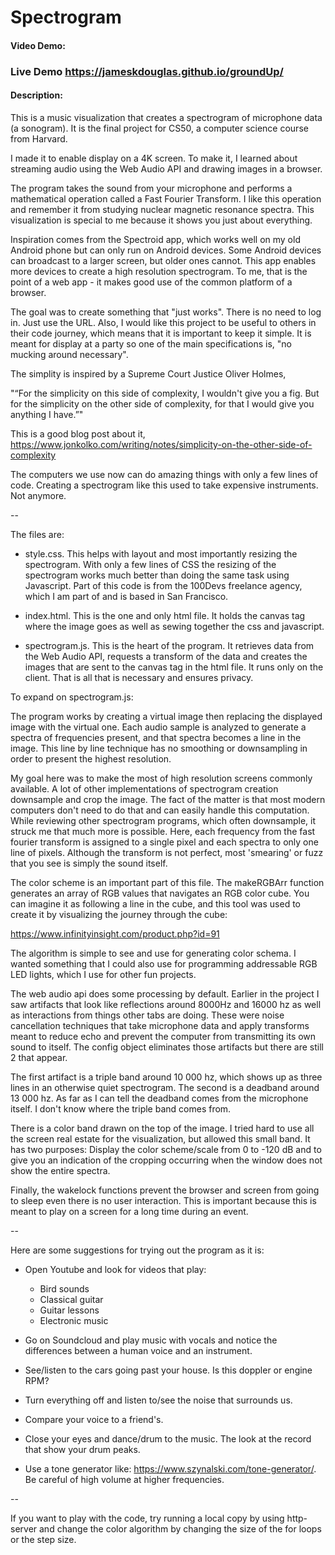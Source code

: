 # Spectrogram 
#### Video Demo:  
### Live Demo https://jameskdouglas.github.io/groundUp/
#### Description:

This is a music visualization that creates a spectrogram of microphone data (a sonogram). It is the final project for CS50, a computer science course from Harvard. 

I made it to enable display on a 4K screen. To make it, I learned about streaming audio using the Web Audio API and drawing images in a browser. 

The program takes the sound from your microphone and performs a mathematical operation called a Fast Fourier Transform. I like this operation and remember it from studying nuclear magnetic resonance spectra. This visualization is special to me because it shows you just about everything. 

Inspiration comes from the Spectroid app, which works well on my old Android phone but can only run on Android devices. Some Android devices can broadcast to a larger screen, but older ones cannot. This app enables more devices to create a high resolution spectrogram. To me, that is the point of a web app - it makes good use of the common platform of a browser.

The goal was to create something that "just works". There is no need to log in. Just use the URL. Also, I would like this project to be useful to others in their code journey, which means that it is important to keep it simple. It is meant for display at a party so one of the main specifications is, "no mucking around necessary".

The simplity is inspired by a Supreme Court Justice Oliver Holmes,

"“For the simplicity on this side of complexity, I wouldn't give you a fig. But for the simplicity on the other side of complexity, for that I would give you anything I have.”"

This is a good blog post about it,
https://www.jonkolko.com/writing/notes/simplicity-on-the-other-side-of-complexity

The computers we use now can do amazing things with only a few lines of code. Creating a spectrogram like this used to take expensive instruments. Not anymore.

--

The files are:
- style.css. This helps with layout and most importantly resizing the spectrogram. With only a few lines of CSS the resizing of the spectrogram works much better than doing the same task using Javascript. Part of this code is from the 100Devs freelance agency, which I am part of and is based in San Francisco.

- index.html. This is the one and only html file. It holds the canvas tag where the image goes as well as sewing together the css and javascript.

- spectrogram.js. This is the heart of the program. It retrieves data from the Web Audio API, requests a transform of the data and creates the images that are sent to the canvas tag in the html file. It runs only on the client. That is all that is necessary and ensures privacy.

To expand on spectrogram.js:

The program works by creating a virtual image then replacing the displayed image with the virtual one. Each audio sample is analyzed to generate a spectra of frequencies present, and that spectra becomes a line in the image. This line by line technique has no smoothing or downsampling in order to present the highest resolution. 

My goal here was to make the most of high resolution screens commonly available. A lot of other implementations of spectrogram creation downsample and crop the image. The fact of the matter is that most modern computers don't need to do that and can easily handle this computation. While reviewing other spectrogram programs, which often downsample, it struck me that much more is possible. Here, each frequency from the fast fourier transform is assigned to a single pixel and each spectra to only one line of pixels. Although the transform is not perfect, most 'smearing' or fuzz that you see is simply the sound itself.

The color scheme is an important part of this file. The makeRGBArr function generates an array of RGB values that navigates an RGB color cube. You can imagine it as following a line in the cube, and this tool was used to create it by visualizing the journey through the cube:

https://www.infinityinsight.com/product.php?id=91

The algorithm is simple to see and use for generating color schema. I wanted something that I could also use for programming addressable RGB LED lights, which I use for other fun projects. 

The web audio api does some processing by default. Earlier in the project I saw artifacts that look like reflections around 8000Hz and 16000 hz as well as interactions from things other tabs are doing. These were noise cancellation techniques that take microphone data and apply transforms meant to reduce echo and prevent the computer from transmitting its own sound to itself. The config object eliminates those artifacts but there are still 2 that appear. 

The first artifact is a triple band around 10 000 hz, which shows up as three lines in an otherwise quiet spectrogram. The second is a deadband around 13 000 hz. As far as I can tell the deadband comes from the microphone itself. I don't know where the triple band comes from. 

There is a color band drawn on the top of the image. I tried hard to use all the screen real estate for the visualization, but allowed this small band. It has two purposes: Display the color scheme/scale from 0 to -120 dB and to give you an indication of the cropping occurring when the window does not show the entire spectra.

Finally, the wakelock functions prevent the browser and screen from going to sleep even there is no user interaction. This is important because this is meant to play on a screen for a long time during an event.

--

Here are some suggestions for trying out the program as it is:

- Open Youtube and look for videos that play:
    - Bird sounds
    - Classical guitar
    - Guitar lessons 
    - Electronic music

- Go on Soundcloud and play music with vocals and notice the differences between a human voice and an instrument.  

- See/listen to the cars going past your house. Is this doppler or engine RPM?

- Turn everything off and listen to/see the noise that surrounds us.

- Compare your voice to a friend's.

- Close your eyes and dance/drum to the music. The look at the record that show your drum peaks. 

- Use a tone generator like: https://www.szynalski.com/tone-generator/. Be careful of high volume at higher frequencies.

--

If you want to play with the code, try running a local copy by using http-server and change the color algorithm by changing the size of the for loops or the step size.
